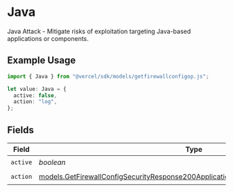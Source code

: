 # Java

Java Attack - Mitigate risks of exploitation targeting Java-based applications or components.

## Example Usage

```typescript
import { Java } from "@vercel/sdk/models/getfirewallconfigop.js";

let value: Java = {
  active: false,
  action: "log",
};
```

## Fields

| Field                                                                                                                                                                            | Type                                                                                                                                                                             | Required                                                                                                                                                                         | Description                                                                                                                                                                      |
| -------------------------------------------------------------------------------------------------------------------------------------------------------------------------------- | -------------------------------------------------------------------------------------------------------------------------------------------------------------------------------- | -------------------------------------------------------------------------------------------------------------------------------------------------------------------------------- | -------------------------------------------------------------------------------------------------------------------------------------------------------------------------------- |
| `active`                                                                                                                                                                         | *boolean*                                                                                                                                                                        | :heavy_check_mark:                                                                                                                                                               | N/A                                                                                                                                                                              |
| `action`                                                                                                                                                                         | [models.GetFirewallConfigSecurityResponse200ApplicationJSONResponseBodyCrsJavaAction](../models/getfirewallconfigsecurityresponse200applicationjsonresponsebodycrsjavaaction.md) | :heavy_check_mark:                                                                                                                                                               | N/A                                                                                                                                                                              |